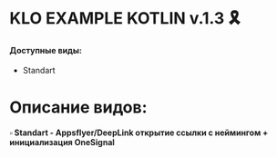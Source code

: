 # KLO EXAMPLE KOTLIN v.1.3 🎗️

#### Доступные виды:
- Standart

# Описание видов:
#### ▫️ Standart - Appsflyer/DeepLink открытие ссылки с неймингом + инициализация OneSignal
